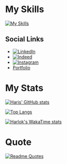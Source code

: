 # My Skills

[![My Skills](https://skillicons.dev/icons?i=js,react,nextjs,nodejs,express,html,css,firebase,bootstrap,c,cpp,figma,github,git,,materialui,mongodb,postman,powershell,tailwind,vercel,vite,vscode,primereact,formik,luxon&theme=dark)](https://skillicons.dev)

## Social Links

- [![LinkedIn](https://image.flaticon.com/icons/png/512/61/61109.png)](https://www.linkedin.com/in/adeelabid0)
- [![Indeed](https://image.flaticon.com/icons/png/512/174/174857.png)](https://profile.indeed.com/?hl=en_PK&co=PK&from=gnav-jobsearch--indeedmobile&_ga=2.107084098.153712197.1709223873-342645179.1701187074)
- [![Instagram](https://image.flaticon.com/icons/png/512/87/87390.png)](https://www.instagram.com/adeelabid84?igsh=MW9sMndpMXUxaHpwbw==)
- [Portfolio](https://adeel-abid.vercel.app/)


# My Stats

[![Haris' GitHub stats](https://github-readme-stats-xi-jet-47.vercel.app/api?username=AdeelAbid0&theme=dark)](https://github.com/harismehboob142/github-readme-stats)

[![Top Langs](https://github-readme-stats-xi-jet-47.vercel.app/api/top-langs/?username=AdeelAbid0&theme=dark)](https://github.com/harismehboob142/github-readme-stats)

[![Harlok's WakaTime stats](https://github-readme-stats.vercel.app/api/wakatime?username=AdeelAbid0&theme=dark)](https://github.com/harismehboob142/github-readme-stats)

# Quote

[![Readme Quotes](https://quotes-github-readme.vercel.app/api?type=horizontal&theme=dark)](https://github.com/harismehboob142/github-readme-stats)

